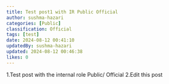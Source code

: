 ```yaml
---
title: Test post1 with IR Public Official
author: sushma-hazari
categories: [Public]
classification: Official
tags: [test]
date: 2024-08-12 00:41:10 
updatedBy: sushma-hazari
updated: 2024-08-12 00:46:38 
likes: 0
---
```


1.Test post with the internal role Public/ Official
2.Edit this post
